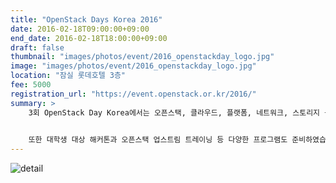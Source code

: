 ```yaml
---
title: "OpenStack Days Korea 2016"
date: 2016-02-18T09:00:00+09:00
end_date: 2016-02-18T18:00:00+09:00
draft: false
thumbnail: "images/photos/event/2016_openstackday_logo.jpg"
image: "images/photos/event/2016_openstackday_logo.jpg"
location: "잠실 롯데호텔 3층"
fee: 5000
registration_url: "https://event.openstack.or.kr/2016/"
summary: >
    3회 OpenStack Day Korea에서는 오픈스택, 클라우드, 플랫폼, 네트워크, 스토리지 등의 기술 트랜드와 이를 활용한 클라우드 컴퓨팅 기반의 성공적인 비즈니스 활용사례를 살펴 볼 예정입니다.
    

    또한 대학생 대상 해커톤과 오픈스택 업스트림 트레이닝 등 다양한 프로그램도 준비하였습니다.
---
```


![detail](https://event.openstack.or.kr/2016/images/keyspeaker.jpg)
